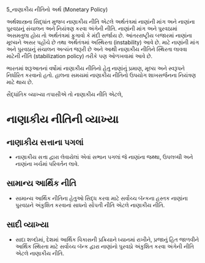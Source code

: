 5_નાણાકીય નીતિનો અર્થ
(Monetary Policy)

અર્થશાસ્ત્રના સિદ્ધાંત મુજબ નાણાકીય નીતિ એટલે અર્થતંત્રમાં નાણાંની માંગ અને નાણાંના પુરવઠાનું સંચાલન અને નિયંત્રણ કરવા અંગેની નીતિ. નાણાંની માંગ અને પુરવઠામાં અસમતુલા હોય તો અર્થતંત્રમાં ફુગાવો કે મંદી સર્જાય છે. આંતરરાષ્ટ્રીય બજારમાં નાણાંના મૂલ્યને અસર પહોંચે છે તથા અર્થતંત્રમાં અસ્થિરતા (instability) આવે છે. માટે નાણાંની માંગ અને પુરવઠાનું સંચાલન અત્યંત જરૂરી છે અને આથી નાણાકીય નીતિને સ્થિરતા લાવવા માટેની નીતિ (stabilization policy) તરીકે પણ ઓળખવામાં આવે છે.

ભારતમાં શરૂઆતનાં વર્ષોમાં નાણાકીય નીતિનો હેતુ નાણાંનું પ્રમાણ, મૂલ્ય અને સ્વરૂપને નિર્ધારિત કરવાનો હતો. હાલના સમયમાં નાણાકીય નીતિનો ઉપયોગ શાખસર્જનના નિયંત્રણ માટે થાય છે.

સૈદ્ધાંતિક વ્યાખ્યા તપાસીએ તો નાણાકીય નીતિ એટલે,

# નાણાકીય નીતિની વ્યાખ્યા

## નાણાકીય સત્તાના પગલાં

- નાણાકીય સત્તા દ્વારા લેવાયેલાં એવાં સભાન પગલાં જે નાણાંના જથ્થા, ઉપલબ્ધી અને નાણાંના ખર્ચમાં પરિવર્તન લાવે.

## સામાન્ય આર્થિક નીતિ

- સામાન્ય આર્થિક નીતિના હેતુઓ સિદ્ધ કરવા માટે સર્વોચ્ચ બૅન્કના હસ્તક નાણાંના પુરવઠાને અંકુશિત કરવાનાં સાધનો સોંપતી નીતિ એટલે નાણાકીય નીતિ.

## સાદી વ્યાખ્યા

- સાદા શબ્દોમાં, દેશમાં આર્થિક વિકાસની પ્રક્રિયાને ધ્યાનમાં રાખીને, પ્રજાનું હિત જાળવીને આર્થિક સ્થિરતા માટે સર્વોચ્ચ બૅન્ક દ્વારા નાણાંનો પુરવઠો અંકુશિત કરવા અંગેની નીતિ એટલે નાણાકીય નીતિ.

